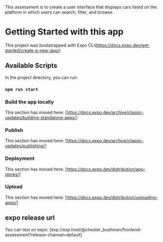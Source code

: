 This assessment is to create a user interface that displays cars listed on the platform in which users can search, filter, and browse.

# Getting Started with this app
This project was bootstrapped with Expo CLI(https://docs.expo.dev/get-started/create-a-new-app/)

## Available Scripts

In the project directory, you can run:

### `npm run start`

### Build the app locally

This section has moved here: [https://docs.expo.dev/archive/classic-updates/building-standalone-apps/]

### Publish

This section has moved here: [https://docs.expo.dev/archive/classic-updates/publishing/]

### Deployment

This section has moved here: [https://docs.expo.dev/distribution/app-stores/]

### Upload

This section has moved here: [https://docs.expo.dev/distribution/uploading-apps/]

## expo release url

You can test on expo: [exp://exp.host/@chester_bushman/frontend-assessment?release-channel=default]